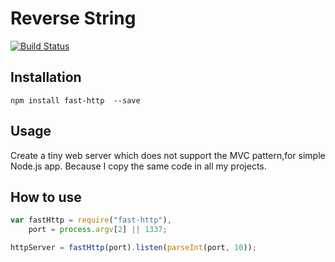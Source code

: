 # Reverse String

[![Build Status](https://travis-ci.org/cedced19/fast-http.svg)](https://travis-ci.org/cedced19/fast-http)

## Installation

```
npm install fast-http  --save
```

## Usage

Create a tiny web server which does not support the MVC pattern,for simple Node.js app.
Because I copy the same code in all my projects.

## How to use

~~~ javascript
var fastHttp = require("fast-http"),
    port = process.argv[2] || 1337;

httpServer = fastHttp(port).listen(parseInt(port, 10));
~~~